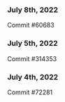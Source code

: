 ### July 8th, 2022

Commit #60683

### July 5th, 2022

Commit #314353


### July 4th, 2022

Commit #72281

